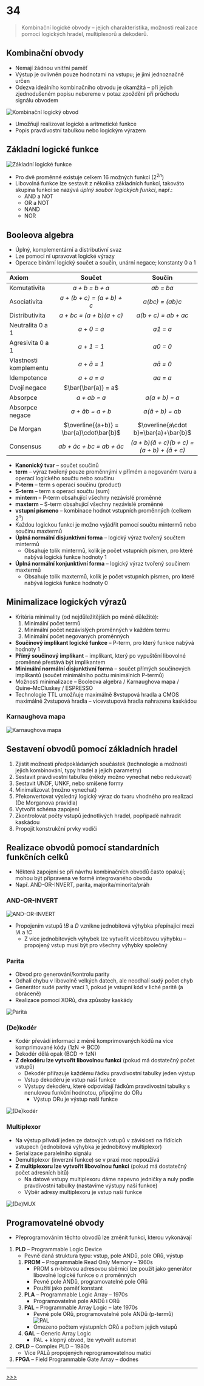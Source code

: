 # 34

> Kombinační logické obvody – jejich charakteristika, možnosti realizace pomocí logických hradel, multiplexorů a dekodérů.

## Kombinační obvody

* Nemají žádnou vnitřní paměť
* Výstup je ovlivněn pouze hodnotami na vstupu; je jimi jednoznačně určen
* Odezva ideálního kombinačního obvodu je okamžitá – při jejich zjednodušeném popisu nebereme v potaz zpoždění při průchodu signálu obvodem

![Kombinační logický obvod](./MG/34_01.png)

* Umožňují realizovat logické a aritmetické funkce
* Popis pravdivostní tabulkou nebo logickým výrazem

## Základní logické funkce

![Základní logické funkce](./MG/34_02.png)

* Pro dvě proměnné existuje celkem 16 možných funkcí (2<sup>2<i>n</i></sup>)
* Libovolná funkce lze sestavit z několika základních funkcí, takováto skupina funkcí se nazývá _úplný soubor logických funkcí_, např.:
  * AND a NOT
  * OR a NOT
  * NAND
  * NOR

## Booleova algebra

* Úplný, komplementární a distributivní svaz
* Lze pomocí ní upravovat logické výrazy
* Operace binární logický součet a součin, unární negace; konstanty 0 a 1

Axiom|Součet|Součin
:--|:-:|:-:
Komutativita|<i>a + b = b + a</i>|<i>ab = ba</i>
Asociativita|<i>a + (b + c) = (a + b) + c</i>|<i>a(bc) = (ab)c</i>
Distributivita|<i>a + bc = (a + b)(a + c)</i>|<i>a(b + c) = ab + ac</i>
Neutralita 0 a 1|<i>a + 0 = a</i>|<i>a1 = a</i>
Agresivita 0 a 1|<i>a + 1 = 1</i>|<i>a0 = 0</i>
Vlastnosti komplementu|<i>a + ā = 1</i>|<i>aā = 0</i>
Idempotence|<i>a + a = a</i>|<i>aa = a</i>
Dvojí negace|$\bar{\bar{a}} = a$|&nbsp;
Absorpce|<i>a + ab = a</i>|<i>a(a + b) = a</i>
Absorpce negace|<i>a + āb = a + b</i>|<i>a(ā + b) = ab</i>
De Morgan|$\overline{(a+b)} = \bar{a}\cdot\bar{b}$|$\overline{a\cdot b}=\bar{a}+\bar{b}$
Consensus|<i>ab + āc + bc = ab + āc</i>|<i>(a + b)(ā + c)(b + c) = (a + b) + (ā + c)</i>

* __Kanonický tvar__ – součet součinů
* __term__ – výraz tvořený pouze proměnnými v přímém a negovaném tvaru a operací logického součtu nebo součinu
* __P-term__ – term s operací součinu (product)
* __S-term__ – term s operací součtu (sum)
* __minterm__ – P-term obsahující všechny nezávislé proměnné
* __maxterm__ – S-term obsahující všechny nezávislé proměnné
* __vstupní písmeno__ – kombinace hodnot vstupních proměnných (celkem 2<sup>_n_</sup>)
* Každou logickou funkci je možno vyjádřit pomocí součtu mintermů nebo součinu maxtermů
* __Úplná normální disjunktivní forma__ – logický výraz tvořený součtem mintermů
  * Obsahuje tolik mintermů, kolik je počet vstupních písmen, pro které nabývá logická funkce hodnoty 1
* __Úplná normální konjunktivní forma__ – logický výraz tvořený součinem maxtermů
  * Obsahuje tolik maxtermů, kolik je počet vstupních písmen, pro které nabývá logická funkce hodnoty 0

## Minimalizace logických výrazů

* Kritéria minimality (od nejdůležitějších po méně důležité):
  1. Minimální počet termů
  2. Minimální počet nezávislých proměnných v každém termu
  3. Minimální počet negovaných proměnných
* __Součinový implikant logické funkce__ – P-term, pro který funkce nabývá hodnoty 1
* __Přímý součinový implikant__ – implikant, který po vypuštění libovolné proměnné přestává být implikantem
* __Minimální normální disjunktivní forma__ – součet přímých součinových implikantů (součet minimálního počtu minimálních P-termů)
* Možnosti minimalizace – Booleova algebra / Karnaughova mapa / Quine–McCluskey / ESPRESSO
* Technologie TTL umožňuje maximálně 8vstupová hradla a CMOS maximálně 2vstupová hradla – vícevstupová hradla nahrazena kaskádou

### Karnaughova mapa

![Karnaughova mapa](./MG/34_03.png)

## Sestavení obvodů pomocí základních hradel

1. Zjistit možnosti předpokládaných součástek (technologie a možnosti jejich kombinování, typy hradel a jejich parametry)
1. Sestavit pravdivostní tabulku (někdy možno vynechat nebo redukovat)
1. Sestavit UNDF, UNKF, nebo smíšené formy
1. Minimalizovat (možno vynechat)
1. Překonvertovat výsledný logický výraz do tvaru vhodného pro realizaci (De Morganova pravidla)
1. Vytvořit schéma zapojení
1. Zkontrolovat počty vstupů jednotlivých hradel, popřípadě nahradit kaskádou
1. Propojit konstrukční prvky vodiči

## Realizace obvodů pomocí standardních funkčních celků

* Některá zapojení se při návrhu kombinačních obvodů často opakují; mohou být připravena ve formě integrovaného obvodu
* Např. AND-OR-INVERT, parita, majorita/minorita/práh

### AND-OR-INVERT

![AND-OR-INVERT](./MG/34_04.png)

* Propojením vstupů !_B_ a _D_ vznikne jednobitová výhybka přepínající mezi !_A_ a !_C_
  * Z více jednobitových výhybek lze vytvořit vícebitovou výhybku – propojený vstup musí být pro všechny výhybky společný

### Parita

* Obvod pro generování/kontrolu parity
* Odhalí chybu v libovolně velkých datech, ale neodhalí sudý počet chyb
* Generátor sudé parity vrací 1, pokud je vstupní kód v liché paritě (a obráceně)
* Realizace pomocí XORů, dva způsoby kaskády

![Parita](./MG/34_05.png)

### (De)kodér

* Kodér převádí informaci z méně komprimovaných kódů na více komprimované kódy (1zN → BCD)
* Dekodér dělá opak (BCD → 1zN)
* __Z dekodéru lze vytvořit libovolnou funkci__ (pokud má dostatečný počet vstupů)
  * Dekodér přiřazuje každému řádku pravdivostní tabulky jeden výstup
  * Vstup dekodéru je vstup naší funkce
  * Výstupy dekodéru, které odpovídají řádkům pravdivostní tabulky s nenulovou funkční hodnotou, připojíme do ORu
    * Výstup ORu je výstup naší funkce

![(De)kodér](./MG/34_06.png)

### Multiplexor

* Na výstup přivádí jeden ze datových vstupů v závislosti na řídících vstupech (jednobitová výhybka je jednobitový multiplexor)
* Serializace paralelního signálu
* Demultiplexor (inverzní funkce) se v praxi moc nepoužívá
* __Z multiplexoru lze vytvořit libovolnou funkci__ (pokud má dostatečný počet adresních bitů)
  * Na datové vstupy multiplexoru dáme napevno jedničky a nuly podle pravdivostní tabulky (nastavíme výstupy naší funkce)
  * Výběr adresy multiplexoru je vstup naší funkce

![(De)MUX](./MG/34_07.png)

## Programovatelné obvody

* Přeprogramováním těchto obvodů lze změnit funkci, kterou vykonávají

1. __PLD__ – Programmable Logic Device
   * Pevně daná struktura typu: vstup, pole ANDů, pole ORů, výstup
   1. __PROM__ – Programmable Read Only Memory – 1960s
      * PROM s _n_-bitovou adresovou sběrnicí lze použít jako generátor libovolné logické funkce o _n_ proměnných
      * Pevné pole ANDů, programovatelné pole ORů
      * Použití jako paměť konstant
   1. __PLA__ – Programmable Logic Array – 1970s
      * Programovatelné pole ANDů i ORů
   1. __PAL__ – Programmable Array Logic – late 1970s
      * Pevné pole ORů, programovatelné pole ANDů (p-termů)<br>![PAL](./MG/34_08.png)
      * Omezeno počtem výstupních ORů a počtem jejich vstupů
   1. __GAL__ – Generic Array Logic
      * PAL + klopný obvod, lze vytvořit automat
1. __CPLD__ – Complex PLD – 1980s
   * Více PALů propojených reprogramovatelnou maticí
1. __FPGA__ – Field Programmable Gate Array – dodnes

---
[>>>](./35.MD)
